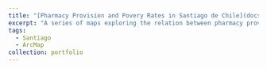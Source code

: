 ```yaml
---
title: "[Pharmacy Provision and Povery Rates in Santiago de Chile](docs/pharmacies/sntg-pharmacies.html)"
excerpt: "A series of maps exploring the relation between pharmacy provision and economic inequalities in Santiago."
tags:
  - Santiago
  - ArcMap
collection: portfolio
---
```





